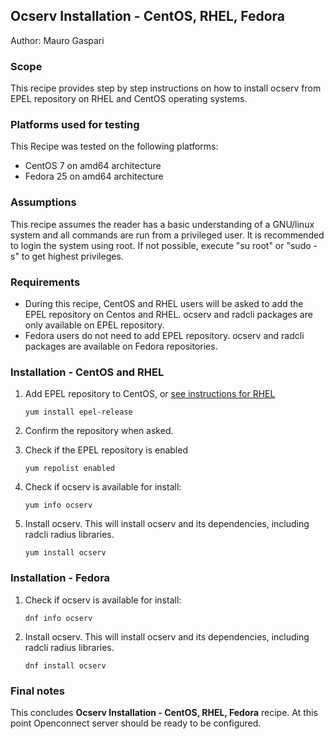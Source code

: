 ## Ocserv Installation - CentOS, RHEL, Fedora

Author: Mauro Gaspari  


### Scope
This recipe provides step by step instructions on how to install ocserv from EPEL repository on
RHEL and CentOS operating systems.

### Platforms used for testing
This Recipe was tested on the following platforms:   

- CentOS 7 on amd64 architecture
- Fedora 25 on amd64 architecture


### Assumptions

This recipe assumes the reader has a basic understanding of a GNU/linux system and all commands are
run from a privileged user. It is recommended to login the system using root. If not possible,
execute "su root" or "sudo -s" to get highest privileges.


### Requirements

- During this recipe, CentOS and RHEL users will be asked to add the EPEL repository on Centos and RHEL. ocserv and radcli packages are only available on EPEL repository.
- Fedora users do not need to add EPEL repository. ocserv and radcli packages are available on Fedora repositories.  


### Installation - CentOS and RHEL

1. Add EPEL repository to CentOS, or [see instructions for RHEL](https://fedoraproject.org/wiki/EPEL)

	```yum install epel-release```
	
2. Confirm the repository when asked. 

3. Check if the EPEL repository is enabled 

	```yum repolist enabled	```

4. Check if ocserv is available for install:  

	```yum info ocserv```

5. Install ocserv. This will install ocserv and its dependencies, including radcli radius libraries.

	```yum install ocserv```

### Installation - Fedora


1. Check if ocserv is available for install:  

	```dnf info ocserv```

1. Install ocserv. This will install ocserv and its dependencies, including radcli radius libraries.

	```dnf install ocserv```


### Final notes

This concludes **Ocserv Installation - CentOS, RHEL, Fedora** recipe. At this point Openconnect server should be ready to be configured.  

